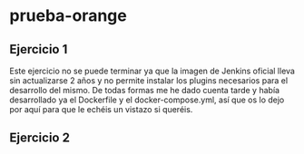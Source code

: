 # prueba-orange

## Ejercicio 1

Este ejercicio no se puede terminar ya que la imagen de Jenkins oficial lleva sin actualizarse 2 años y no permite instalar
los plugins necesarios para el desarrollo del mismo. De todas formas me he dado cuenta tarde y había desarrollado ya el 
Dockerfile y el docker-compose.yml, así que os lo dejo por aquí para que le echéis un vistazo si queréis.


## Ejercicio 2 

